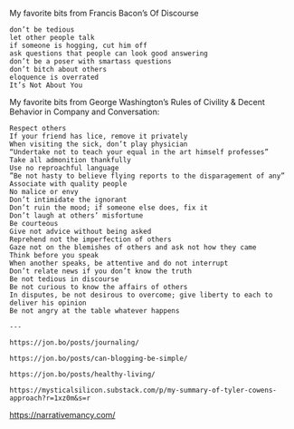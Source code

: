 My favorite bits from Francis Bacon’s Of Discourse

    don’t be tedious
    let other people talk
    if someone is hogging, cut him off
    ask questions that people can look good answering
    don’t be a poser with smartass questions
    don’t bitch about others
    eloquence is overrated
    It’s Not About You

My favorite bits from George Washington’s Rules of Civility & Decent Behavior in Company and Conversation:

    Respect others
    If your friend has lice, remove it privately
    When visiting the sick, don’t play physician
    “Undertake not to teach your equal in the art himself professes”
    Take all admonition thankfully
    Use no reproachful language
    ”Be not hasty to believe flying reports to the disparagement of any”
    Associate with quality people
    No malice or envy
    Don’t intimidate the ignorant
    Don’t ruin the mood; if someone else does, fix it
    Don’t laugh at others’ misfortune
    Be courteous
    Give not advice without being asked
    Reprehend not the imperfection of others
    Gaze not on the blemishes of others and ask not how they came
    Think before you speak
    When another speaks, be attentive and do not interrupt
    Don’t relate news if you don’t know the truth
    Be not tedious in discourse
    Be not curious to know the affairs of others
    In disputes, be not desirous to overcome; give liberty to each to deliver his opinion
    Be not angry at the table whatever happens

    ---

    https://jon.bo/posts/journaling/

    https://jon.bo/posts/can-blogging-be-simple/

    https://jon.bo/posts/healthy-living/

    https://mysticalsilicon.substack.com/p/my-summary-of-tyler-cowens-approach?r=1xz0m&s=r

https://narrativemancy.com/